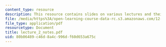 ```yaml
---
content_type: resource
description: This resource contains slides on various lectures and their description.
file: /media/https%3A/open-learning-course-data-rc.s3.amazonaws.com/12-742-marine-chemistry-fall-2006/80b06489c46d8a4c996df60d653a675c_lecture_2_notes.pdf
file_type: application/pdf
resourcetype: Document
title: lecture_2_notes.pdf
uid: 80b06489-c46d-8a4c-996d-f60d653a675c
---
```

